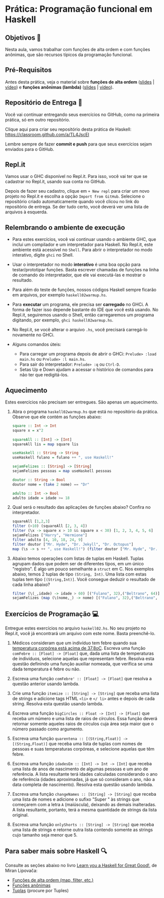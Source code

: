 # Prática: Programação funcional em Haskell


## Objetivos :dart:


Nesta aula, vamos trabalhar com funções de alta ordem e com funções anônimas, que são recursos típicos da programação funcional. 

## Pré-Requisitos 

Antes desta prática, veja o material sobre 
**funções de alta ordem** 
([slides](https://docs.google.com/presentation/d/1BClOOK2cHGd0Q3pXmTd8x5hgXq-hSsxXy1-B_Z3vl8w/edit?usp=sharing) | 
 [vídeo](https://drive.google.com/file/d/1VSYOahhtMg0w-PlBwNv--ePezgpGOYoU/view?usp=sharing)) e
**funções anônimas (lambda)** 
([slides](https://docs.google.com/presentation/d/127bdelIdlXGHR8tgfBUyL8sadVLEK0aB_wVCMkVhlTs/edit?usp=sharing) | 
 [vídeo](https://drive.google.com/file/d/1a3Ag7C7jNRaaaK2gp8DM8MYbTAMoWxd-/view?usp=sharing)).


## Repositório de Entrega :envelope_with_arrow:

Você vai continuar entregando seus exercícios no GitHub, como na primeira prática, só em outro repositório.

Clique aqui para criar seu repositório desta prática de Haskell: https://classroom.github.com/a/TL4JscEI

Lembre sempre de fazer **commit e push** para que seus exercícios sejam enviados para o GitHub.


## Repl.it

Vamos usar o GHC disponível no Repl.it. Para isso, você vai ter que se cadastrar no Repl.it, usando sua conta no GitHub. 

Depois de fazer seu cadastro, clique em `+ New repl` para criar um novo projeto no Repl.it e escolha a opção `Import from GitHub`. Selecione o repositório criado automaticamente quando você clicou no link do repositório de entrega. Se der tudo certo, você deverá ver uma lista de arquivos à esquerda.


## Relembrando o ambiente de execução


- Para estes exercícios, você vai continuar usando o ambiente GHC, que inclui um compilador e um interpretador para Haskell. No Repl.it, este ambiente está acessível no `Shell`. Para abrir o interpretador no modo interativo, digite `ghci` no Shell.

- Usar o interpretador no modo **interativo** é uma boa opção para testar/prototipar funções. Basta escrever chamadas de funções na linha de comando do interpretador, que ele vai executá-las e mostrar o resultado. 

- Para além do teste de funções, nossos códigos Haskell sempre ficarão em arquivos, por exemplo `haskell02warmup.hs`.

- Para **executar** um programa, ele precisa ser **carregado** no GHCi. A forma de fazer isso depende bastante do IDE que você está usando. No Repl.it, seguiremos usando o Shell, então carregaremos um programa digitando, por exemplo, `ghci haskell02warmup.hs`.

- No Repl.it, se você alterar o arquivo `.hs`, você precisará carregá-lo novamente no GHCi. 

- Alguns comandos úteis:
  - Para carregar um programa depois de abrir o GHCi: `Prelude> :load main.hs` ou `Prelude> :l main.hs`.
  - Para sair do interpretador: `Prelude> :q` ou `Ctrl-D`.
  - Setas Up e Down ajudam a acessar o histórico de comandos para não ter que redigitá-los.


## Aquecimento


Estes exercícios não precisam ser entregues. São apenas um aquecimento.

1. Abra o programa `haskell02warmup.hs` que está no repositório da prática. Observe que ele contém as funções abaixo:

   ```haskell  
   square :: Int -> Int
   square x = x^2
  
   squareAll :: [Int] -> [Int]
   squareAll lis = map square lis 
   
   useHaskell :: String -> String
   useHaskell fulano = fulano ++ ", use Haskell!"
   
   sejamFelizes :: [String] -> [String]
   sejamFelizes pessoas = map useHaskell pessoas
   
   doutor :: String -> Bool
   doutor nome = (take 2 nome) == "Dr"
   
   adulto :: Int -> Bool
   adulto idade = idade >= 18
   ```

2. Qual será o resultado das aplicações de funções abaixo? Confira no interpretador.

   ```haskell  
   squareAll [1,2,3]
   filter (>10) (squareAll [2, 3, 4])
   filter (\x -> square x > 10 && square x < 30) [1, 2, 3, 4, 5, 6]
   sejamFelizes ["Harry", "Hermione"]
   filter adulto [4, 10, 18, 24, 9]
   filter doutor ["Mr. Hyde", "Dr. Jekyll", "Dr. Octopus"]
   map (\s -> s ++ ", use Haskell!") (filter doutor ["Mr. Hyde", "Dr. Jekyll"])
   ```
   
3. Abaixo temos operações com listas de tuplas em Haskell. Tuplas agrupam dados que podem ser de diferentes tipos, em um único "registro". É algo um pouco semelhante a `struct` em C. Nos exemplos abaixo, temos 2 tuplas de tipo `(String, Int)`. Uma lista com estas tuplas tem tipo `[(String,Int)]`. Você consegue deduzir o resultado de cada linha abaixo? 
   ```haskell  
   filter (\(_,idade) -> idade > 60) [("Fulano", 32),("Beltrano", 64)] -- aqui temos 2 tuplas (String,Int)
   sejamFelizes (map (\(nome,_) -> nome) [("Fulano", 32),("Beltrano", 64)]) 
   ```

## Exercícios de Programação :computer:

Entregue estes exercícios no arquivo `haskell02.hs`. No seu projeto no Repl.it, você já encontrará um arquivo com este nome. Basta preenchê-lo.


1. Médicos consideram que um indivíduo tem febre quando sua [temperatura corpórea está acima de 37,8oC](https://drauziovarella.uol.com.br/doencas-e-sintomas/febre/). Escreva uma função `comFebre :: [Float] -> [Float]` que, dada uma lista de temperaturas de indivíduos, selecione aquelas que representam febre. Resolva esta questão definindo uma função auxiliar nomeada, que verifica se uma dada temperatura é febre ou não.

2. Escreva uma função `comFebre' :: [Float] -> [Float]` que resolva a questão anterior usando lambda.

3. Crie uma função `itemize :: [String] -> [String]` que receba uma lista de strings e adicione tags HTML `<li>` e `</ li>` antes e depois de cada string. Resolva esta questão usando lambda.

4. Escreva uma função `bigCircles :: Float -> [Int] -> [Float]` que receba um número e uma lista de raios de círculos. Essa função deverá retornar somente aqueles raios de círculos cuja área seja maior que o número passado como argumento.

5. Escreva uma função `quarentena :: [(String,Float)] -> [(String,Float)]` que receba uma lista de tuplas com nomes de pessoas e suas temperaturas corpóreas, e selecione aquelas que têm febre.

6. Escreva uma função `idadesEm :: [Int] -> Int -> [Int]` que receba uma lista de anos de nascimento de algumas pessoas e um ano de referência. A lista resultante terá idades calculadas considerando o ano de referência (idades aproximadas, já que só consideram o ano, não a data completa de nascimento). Resolva esta questão usando lambda.

7. Escreva uma função `changeNames :: [String] -> [String]` que receba uma lista de nomes e adicione o sufixo "Super " às strings que começarem com a letra `A` (maiúscula), deixando as demais inalteradas. A lista resultante, portanto, terá a mesma quantidade de strings da lista original.

8. Escreva uma função `onlyShorts :: [String] -> [String]` que receba uma lista de strings e retorne outra lista contendo somente as strings cujo tamanho seja menor que 5.



## Para saber mais sobre Haskell :mag:

Consulte as seções abaixo no livro [Learn you a Haskell for Great Good!](http://learnyouahaskell.com), de Miran Lipovača:
- [Funções de alta ordem (map, filter, etc.)](http://learnyouahaskell.com/higher-order-functions) 
- [Funções anônimas](http://learnyouahaskell.com/higher-order-functions#lambdas)
- [Tuplas](http://learnyouahaskell.com/starting-out) (procure por Tuples)

